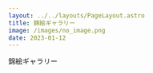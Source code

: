```yaml
---
layout: ../../layouts/PageLayout.astro
title: 錦絵ギャラリー
image: /images/no_image.png
date: 2023-01-12
---
```

錦絵ギャラリー

